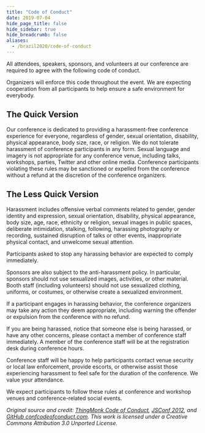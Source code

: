 ```yaml
---
title: "Code of Conduct"
date: 2019-07-04
hide_page_title: false
hide_sidebar: true
hide_breadcrumb: false
aliases:
  - /brazil2020/code-of-conduct
---
```

All attendees, speakers, sponsors, and volunteers at our conference are required to agree with the following code of conduct.

Organizers will enforce this code throughout the event. We are expecting cooperation from all participants to help ensure a safe environment for everybody.

## The Quick Version

Our conference is dedicated to providing a harassment-free conference experience for everyone, regardless of gender, sexual orientation, disability, physical appearance, body size, race, or religion. We do not tolerate harassment of conference participants in any form. Sexual language and imagery is not appropriate for any conference venue, including talks, workshops, parties, Twitter and other online media. Conference participants violating these rules may be sanctioned or expelled from the conference without a refund at the discretion of the conference organizers.

## The Less Quick Version

Harassment includes offensive verbal comments related to gender, gender identity and expression, sexual orientation, disability, physical appearance, body size, age, race, ethnicity or religion, sexual images in public spaces, deliberate intimidation, stalking, following, harassing photography or recording, sustained disruption of talks or other events, inappropriate physical contact, and unwelcome sexual attention.

Participants asked to stop any harassing behavior are expected to comply immediately.

Sponsors are also subject to the anti-harassment policy. In particular, sponsors should not use sexualized images, activities, or other material. Booth staff (including volunteers) should not use sexualized clothing, uniforms, or costumes, or otherwise create a sexualized environment.

If a participant engages in harassing behavior, the conference organizers may take any action they deem appropriate, including warning the offender or expulsion from the conference with no refund.

If you are being harassed, notice that someone else is being harassed, or have any other concerns, please contact a member of conference staff immediately. A member of the conference staff will be at the registration desk during conference hours.

Conference staff will be happy to help participants contact venue security or local law enforcement, provide escorts, or otherwise assist those experiencing harassment to feel safe for the duration of the conference. We value your attendance.

We expect participants to follow these rules at conference and workshop venues and conference-related social events.

_Original source and credit: [ThingMonk Code of Conduct](http://thingmonk.com/coc.html), [JSConf 2012](http://2012.jsconf.us/#/about), and [GitHub confcodeofconduct.com](https://adainitiative.org/). This work is licensed under a Creative Commons Attribution 3.0 Unported License._  
